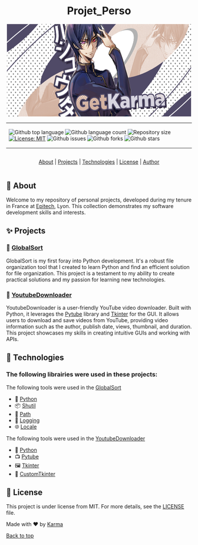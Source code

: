 <h1 align="center">Projet_Perso</h1>
<p align="center">
  <img src="./.github/karma.png" width="500" height="250" alt="Projet_Perso">
</p>

<table align="center">
  <tr>
    <td>

![Github top language](https://img.shields.io/github/languages/top/recule556688/projet_perso?color=56BEB8)
![Github language count](https://img.shields.io/github/languages/count/recule556688/projet_perso?color=56BEB8)
![Repository size](https://img.shields.io/github/repo-size/recule556688/projet_perso?color=56BEB8)
[![License: MIT](https://img.shields.io/badge/License-MIT-56BEB8.svg)](https://github.com/recule556688/Projet_Perso/blob/main/LICENSE)
![Github issues](https://img.shields.io/github/issues/recule556688/projet_perso?color=56BEB8)
![Github forks](https://img.shields.io/github/forks/recule556688/projet_perso?color=56BEB8)
![Github stars](https://img.shields.io/github/stars/recule556688/projet_perso?color=56BEB8)
  </tr>
</table>

<div align="center" style="display: flex; align-items: center; justify-content: center;">
<p>
<a href="#about">About</a> |
<a href="#projects">Projects</a> |
<a href="#technologies">Technologies</a> |
<a href="#license">License</a> |
<a href="https://github.com/recule556688">Author</a>
</p>
</div>

## 📌 About

Welcome to my repository of personal projects, developed during my tenure in France at [Epitech](https://www.epitech.eu/), Lyon. This collection demonstrates my software development skills and interests.

## ✨ Projects

### 📁 [GlobalSort](https://github.com/recule556688/Projet_Perso/tree/main/GlobalSort)

GlobalSort is my first foray into Python development. It's a robust file organization tool that I created to learn Python and find an efficient solution for file organization. This project is a testament to my ability to create practical solutions and my passion for learning new technologies.

### 🎥 [YoutubeDownloader](https://github.com/recule556688/Projet_Perso/tree/main/Youtube_Downloader)

YoutubeDownloader is a user-friendly YouTube video downloader. Built with Python, it leverages the [Pytube](https://pypi.org/project/pytube/) library and [Tkinter](https://docs.python.org/3/library/tkinter.html) for the GUI. It allows users to download and save videos from YouTube, providing video information such as the author, publish date, views, thumbnail, and duration. This project showcases my skills in creating intuitive GUIs and working with APIs.

## 🚀 Technologies

### The following librairies were used in these projects:

The following tools were used in the [GlobalSort](#globalsort)

- 🐍 [Python](https://www.python.org/)
- 📦 [Shutil](https://docs.python.org/3/library/shutil.html)
- 📂 [Path](https://docs.python.org/3/library/pathlib.html)
- 📝 [Logging](https://docs.python.org/3/library/logging.html)
- 🌐 [Locale](https://docs.python.org/3/library/locale.html)

The following tools were used in the [YoutubeDownloader](#youtubedownloader)

- 🐍 [Python](https://www.python.org/)
- 📺 [Pytube](https://pypi.org/project/pytube/)
- 🖼️ [Tkinter](https://docs.python.org/3/library/tkinter.html)
- 🎨 [CustomTkinter](https://pypi.org/project/customtkinter/)

## 📝 License

This project is under license from MIT. For more details, see the [LICENSE](LICENSE.md) file.

Made with ❤️ by [Karma](https://github.com/recule556688)

[Back to top](#top)

